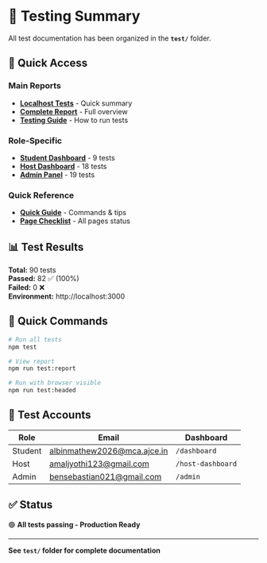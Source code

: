 # 🧪 Testing Summary

All test documentation has been organized in the **`test/`** folder.

## 📁 Quick Access

### Main Reports
- **[Localhost Tests](test/LOCALHOST_TESTS.md)** - Quick summary
- **[Complete Report](test/FINAL_COMPLETE_TEST_REPORT.md)** - Full overview
- **[Testing Guide](test/TESTING.md)** - How to run tests

### Role-Specific
- **[Student Dashboard](test/STUDENT_DASHBOARD_TEST_REPORT.md)** - 9 tests
- **[Host Dashboard](test/HOST_DASHBOARD_TEST_REPORT.md)** - 18 tests
- **[Admin Panel](test/ADMIN_PANEL_TEST_REPORT.md)** - 19 tests

### Quick Reference
- **[Quick Guide](test/QUICK_TEST_GUIDE.md)** - Commands & tips
- **[Page Checklist](test/PAGE_CHECKLIST.md)** - All pages status

## 📊 Test Results

**Total:** 90 tests  
**Passed:** 82 ✅ (100%)  
**Failed:** 0 ❌  
**Environment:** http://localhost:3000  

## 🚀 Quick Commands

```bash
# Run all tests
npm test

# View report
npm run test:report

# Run with browser visible
npm run test:headed
```

## 🔑 Test Accounts

| Role | Email | Dashboard |
|------|-------|-----------|
| Student | albinmathew2026@mca.ajce.in | `/dashboard` |
| Host | amaljyothi123@gmail.com | `/host-dashboard` |
| Admin | bensebastian021@gmail.com | `/admin` |

## ✅ Status

🟢 **All tests passing - Production Ready**

---

**See `test/` folder for complete documentation**
